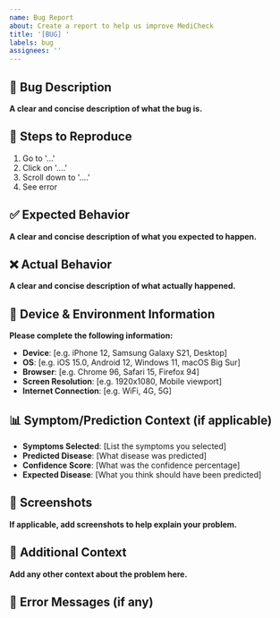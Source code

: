 ```yaml
---
name: Bug Report
about: Create a report to help us improve MediCheck
title: '[BUG] '
labels: bug
assignees: ''
---
```


## 🐛 Bug Description
**A clear and concise description of what the bug is.**

## 🔄 Steps to Reproduce
1. Go to '...'
2. Click on '....'
3. Scroll down to '....'
4. See error

## ✅ Expected Behavior
**A clear and concise description of what you expected to happen.**

## ❌ Actual Behavior
**A clear and concise description of what actually happened.**

## 📱 Device & Environment Information
**Please complete the following information:**
- **Device**: [e.g. iPhone 12, Samsung Galaxy S21, Desktop]
- **OS**: [e.g. iOS 15.0, Android 12, Windows 11, macOS Big Sur]
- **Browser**: [e.g. Chrome 96, Safari 15, Firefox 94]
- **Screen Resolution**: [e.g. 1920x1080, Mobile viewport]
- **Internet Connection**: [e.g. WiFi, 4G, 5G]

## 📊 Symptom/Prediction Context (if applicable)
- **Symptoms Selected**: [List the symptoms you selected]
- **Predicted Disease**: [What disease was predicted]
- **Confidence Score**: [What was the confidence percentage]
- **Expected Disease**: [What you think should have been predicted]

## 📸 Screenshots
**If applicable, add screenshots to help explain your problem.**

## 📝 Additional Context
**Add any other context about the problem here.**

## 🚨 Error Messages (if any)
